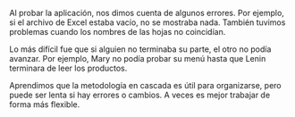 Al probar la aplicación, nos dimos cuenta de algunos errores. Por ejemplo, si el archivo de Excel estaba vacío, no se mostraba nada. También tuvimos problemas cuando los nombres de las hojas no coincidían.

Lo más difícil fue que si alguien no terminaba su parte, el otro no podía avanzar. Por ejemplo, Mary no podía probar su menú hasta que Lenin terminara de leer los productos.

Aprendimos que la metodología en cascada es útil para organizarse, pero puede ser lenta si hay errores o cambios. A veces es mejor trabajar de forma más flexible.